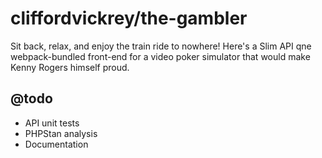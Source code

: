 # cliffordvickrey/the-gambler

Sit back, relax, and enjoy the train ride to nowhere! Here's a Slim API qne webpack-bundled front-end for a video poker simulator that would make Kenny Rogers himself proud.

## @todo

* API unit tests
* PHPStan analysis
* Documentation
